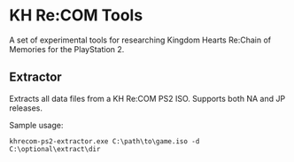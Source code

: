 # KH Re:COM Tools

A set of experimental tools for researching Kingdom Hearts Re:Chain of Memories for the PlayStation 2.

## Extractor

Extracts all data files from a KH Re:COM PS2 ISO. Supports both NA and JP releases.

Sample usage:

```khrecom-ps2-extractor.exe C:\path\to\game.iso -d C:\optional\extract\dir```
